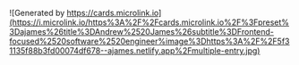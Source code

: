 ![Generated by https://cards.microlink.io](https://i.microlink.io/https%3A%2F%2Fcards.microlink.io%2F%3Fpreset%3Dajames%26title%3DAndrew%2520James%26subtitle%3DFrontend-focused%2520software%2520engineer%image%3Dhttps%3A%2F%2F5f31135f88b3fd00074df678--ajames.netlify.app%2Fmultiple-entry.jpg)
